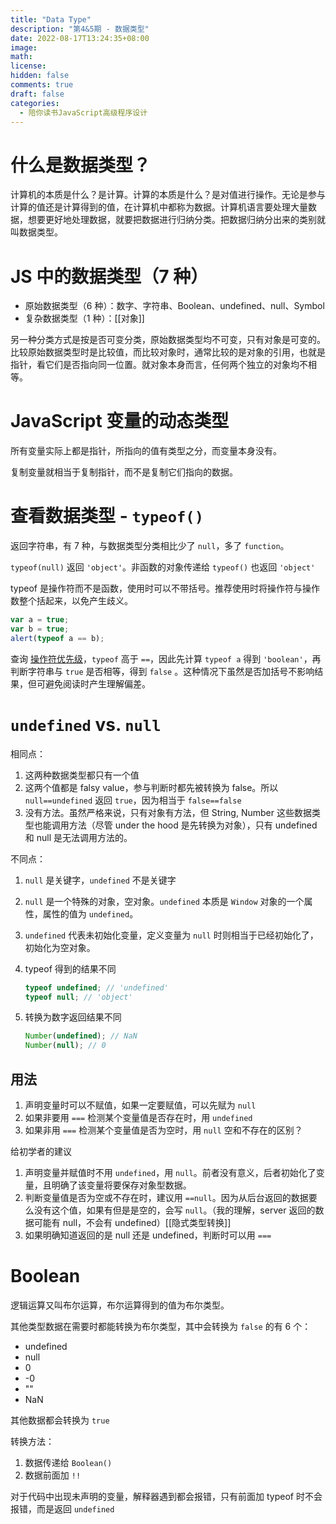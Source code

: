 ```yaml
---
title: "Data Type"
description: "第4&5期 - 数据类型"
date: 2022-08-17T13:24:35+08:00
image:
math:
license:
hidden: false
comments: true
draft: false
categories:
  - 陪你读书JavaScript高级程序设计
---
```


# 什么是数据类型？

计算机的本质是什么？是计算。计算的本质是什么？是对值进行操作。无论是参与计算的值还是计算得到的值，在计算机中都称为数据。计算机语言要处理大量数据，想要更好地处理数据，就要把数据进行归纳分类。把数据归纳分出来的类别就叫数据类型。

# JS 中的数据类型（7 种）

- 原始数据类型（6 种）：数字、字符串、Boolean、undefined、null、Symbol
- 复杂数据类型（1 种）：[[对象]]

另一种分类方式是按是否可变分类，原始数据类型均不可变，只有对象是可变的。比较原始数据类型时是比较值，而比较对象时，通常比较的是对象的引用，也就是指针，看它们是否指向同一位置。就对象本身而言，任何两个独立的对象均不相等。

# JavaScript 变量的动态类型

所有变量实际上都是指针，所指向的值有类型之分，而变量本身没有。

复制变量就相当于复制指针，而不是复制它们指向的数据。

# 查看数据类型 - `typeof()`

返回字符串，有 7 种，与数据类型分类相比少了 `null`，多了 `function`。

`typeof(null)` 返回 `'object'`。非函数的对象传递给 `typeof()` 也返回 `'object'`

typeof 是操作符而不是函数，使用时可以不带括号。推荐使用时将操作符与操作数整个括起来，以免产生歧义。

```js
var a = true;
var b = true;
alert(typeof a == b);
```

查询 [操作符优先级](https://developer.mozilla.org/en-US/docs/Web/JavaScript/Reference/Operators/Operator_Precedence#table)，`typeof` 高于 `==`，因此先计算 `typeof a` 得到 `'boolean'`，再判断字符串与 `true` 是否相等，得到 `false` 。这种情况下虽然是否加括号不影响结果，但可避免阅读时产生理解偏差。

# `undefined` vs. `null`

相同点：

1. 这两种数据类型都只有一个值
2. 这两个值都是 falsy value，参与判断时都先被转换为 false。所以 `null==undefined` 返回 `true`，因为相当于 `false==false`
3. 没有方法。虽然严格来说，只有对象有方法，但 String, Number 这些数据类型也能调用方法（尽管 under the hood 是先转换为对象），只有 undefined 和 null 是无法调用方法的。

不同点：

1. `null` 是关键字，`undefined` 不是关键字
2. `null` 是一个特殊的对象，空对象。`undefined` 本质是 `Window` 对象的一个属性，属性的值为 `undefined`。
3. `undefined` 代表未初始化变量，定义变量为 `null` 时则相当于已经初始化了，初始化为空对象。
4. typeof 得到的结果不同

   ```js
   typeof undefined; // 'undefined'
   typeof null; // 'object'
   ```

5. 转换为数字返回结果不同
   ```js
   Number(undefined); // NaN
   Number(null); // 0
   ```

## 用法

1. 声明变量时可以不赋值，如果一定要赋值，可以先赋为 `null`
2. 如果非要用 `===` 检测某个变量值是否存在时，用 `undefined`
3. 如果非用 `===` 检测某个变量值是否为空时，用 `null`
   空和不存在的区别？

给初学者的建议

1. 声明变量并赋值时不用 `undefined`，用 `null`。前者没有意义，后者初始化了变量，且明确了该变量将要保存对象型数据。
2. 判断变量值是否为空或不存在时，建议用 `==null`。因为从后台返回的数据要么没有这个值，如果有但是是空的，会写 `null`。（我的理解，server 返回的数据可能有 null，不会有 undefined）[[隐式类型转换]]
3. 如果明确知道返回的是 null 还是 undefined，判断时可以用 `===`

# Boolean

逻辑运算又叫布尔运算，布尔运算得到的值为布尔类型。

其他类型数据在需要时都能转换为布尔类型，其中会转换为 `false` 的有 6 个：

- undefined
- null
- 0
- -0
- ""
- NaN

其他数据都会转换为 `true`

转换方法：

1. 数据传递给 `Boolean()`
2. 数据前面加 `!!`

对于代码中出现未声明的变量，解释器遇到都会报错，只有前面加 typeof 时不会报错，而是返回 `undefined`
